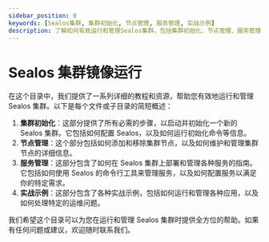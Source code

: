 ```yaml
---
sidebar_position: 0
keywords: [Sealos集群, 集群初始化, 节点管理, 服务管理, 实战示例]
description: 了解如何有效运行和管理Sealos集群，包括集群初始化、节点管理、服务管理和实战示例的详细教程和资源。
---
```


# Sealos 集群镜像运行

在这个目录中，我们提供了一系列详细的教程和资源，帮助您有效地运行和管理 Sealos 集群。以下是每个文件或子目录的简短概述：

1. **集群初始化**：这部分提供了所有必需的步骤，以启动并初始化一个新的 Sealos 集群。它包括如何配置 Sealos，以及如何运行初始化命令等信息。
2. **节点管理**：这个部分包括如何添加和移除集群节点，以及如何维护和管理集群节点的详细信息。
3. **服务管理**：这部分包含了如何在 Sealos 集群上部署和管理各种服务的指南。它包括如何使用 Sealos 的命令行工具来管理服务，以及如何配置服务以满足你的特定需求。
4. **实战示例**：这部分包含了各种实战示例，包括如何运行和管理各种应用，以及如何处理特定的运维问题。

我们希望这个目录可以为您在运行和管理 Sealos 集群时提供全方位的帮助。如果有任何问题或建议，欢迎随时联系我们。
